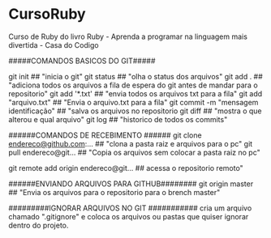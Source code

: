 # CursoRuby
Curso de Ruby do livro Ruby - Aprenda a programar na linguagem mais divertida - Casa do Codigo

#####COMANDOS BASICOS DO GIT#####

git init ## "inicia o git"
git status ## "olha o status dos arquivos"
git add . ## "adiciona todos os arquivos a fila de espera do git antes de mandar para o repositorio"
git add '*.txt' ## "envia todos os arquivos txt para a fila"
git add "arquivo.txt" ## "Envia o arquivo.txt para a fila"
git commit -m "mensagem identificação" ## "salva os arquivos no repositorio 
git diff ## "mostra o que alterou e qual arquivo"
git log ## "historico de todos os commits"

######COMANDOS DE RECEBIMENTO ######
git clone endereco@github.com:...  ## "clona a pasta raiz e arquivos para o pc"
git pull endereco@git...  ## "Copia os arquivos sem colocar a pasta raiz no pc"

git remote add origin endereco@git...  ## acessa o repositorio remoto"

######ENVIANDO ARQUIVOS PARA GITHUB########
git origin master  ## "Envia os arquivos para o repositorio para o
brench master"

#########IGNORAR ARQUIVOS NO GIT ###########
cria um arquivo chamado ".gitignore" e coloca os arquivos ou pastas que
quiser ignorar dentro do projeto.
